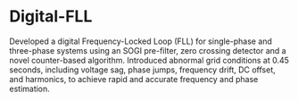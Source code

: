 # Digital-FLL
Developed a digital Frequency-Locked Loop (FLL) for single-phase and three-phase systems using an SOGI pre-filter, zero crossing detector and a novel counter-based algorithm.
Introduced abnormal grid conditions at 0.45 seconds, including voltage sag, phase jumps, frequency drift, DC offset, and
harmonics, to achieve rapid and accurate frequency and phase estimation.

